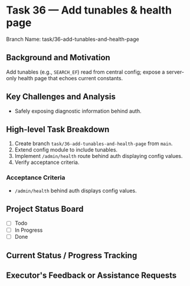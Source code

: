 # Task 36 — Add tunables & health page

Branch Name: task/36-add-tunables-and-health-page

## Background and Motivation
Add tunables (e.g., `SEARCH_EF`) read from central config; expose a server-only health page that echoes current constants.

## Key Challenges and Analysis
- Safely exposing diagnostic information behind auth.

## High-level Task Breakdown
1. Create branch `task/36-add-tunables-and-health-page` from `main`.
2. Extend config module to include tunables.
3. Implement `/admin/health` route behind auth displaying config values.
4. Verify acceptance criteria.

### Acceptance Criteria
- `/admin/health` behind auth displays config values.

## Project Status Board
- [ ] Todo
- [ ] In Progress
- [ ] Done

## Current Status / Progress Tracking

## Executor's Feedback or Assistance Requests
